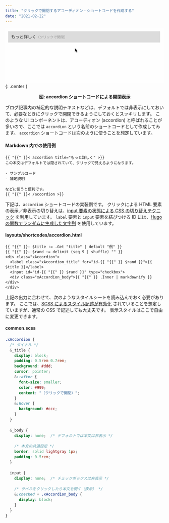 ```yaml
---
title: "クリックで開閉するアコーディオン・ショートコードを作成する"
date: "2021-02-22"
---
```


![accordion-001.gif](accordion-001.gif){: .center }

<center><b>図: accordion ショートコードによる開閉表示</b></center>

ブログ記事内の補足的な説明テキストなどは、デフォルトでは非表示にしておいて、必要なときにクリックで開閉できるようにしておくとスッキリします。
このような UI コンポーネントは、アコーディオン (accordion) と呼ばれることが多いので、ここでは `accordion` という名前のショートコードとして作成してみます。
`accordion` ショートコードは次のように使うことを想定しています。

#### Markdown 内での使用例

```
{{ "{{" }}< accordion title="もっと詳しく" >}}
この本文はデフォルトでは隠されていて、クリックで見えるようになります。

- サンプルコード
- 補足説明

などに使うと便利です。
{{ "{{" }}< /accordion >}}
```

下記は、`accordion` ショートコードの実装例です。
クリックによる HTML 要素の表示／非表示の切り替えは、[input 要素の状態による CSS の切り替えテクニック](https://maku77.github.io/web/menu/accordion.html) を利用しています。
`label` 要素と `input` 要素を結びつける ID には、[Hugo の関数でランダムに生成した文字列](../misc/random.html) を使用しています。

#### layouts/shortcodes/accordion.html

```
{{ "{{" }}- $title := .Get "title" | default "例" }}
{{ "{{" }}- $rand := delimit (seq 9 | shuffle) "" }}
<div class="xAccordion">
  <label class="xAccordion_title" for="id-{{ "{{" }} $rand }}">{{ $title }}</label>
  <input id="id-{{ "{{" }} $rand }}" type="checkbox">
  <div class="xAccordion_body">{{ "{{" }} .Inner | markdownify }}</div>
</div>
```

上記の出力に合わせて、次のようなスタイルシートを読み込んでおく必要があります。
ここでは、[SCSS によるスタイル記述が有効化](https://maku77.github.io/hugo/advanced/sass.html) されていることを想定していますが、通常の CSS で記述しても大丈夫です。
表示スタイルはここで自由に変更できます。

#### common.scss

```scss
.xAccordion {
  /* タイトル */
  &_title {
    display: block;
    padding: 0.5rem 0.7rem;
    background: #ddd;
    cursor: pointer;
    &::after {
      font-size: smaller;
      color: #999;
      content: "（クリックで開閉）";
    }
    &:hover {
      background: #ccc;
    }
  }

  &_body {
    display: none;  /* デフォルトでは本文は非表示 */

    /* 本文の共通設定 */
    border: solid lightgray 1px;
    padding: 0.5rem;
  }

  input {
    display: none;  /* チェックボックスは非表示 */

    /* ラベルをクリックしたら本文を開く（表示） */
    &:checked + .xAccordion_body {
      display: block;
    }
  }
}
```

